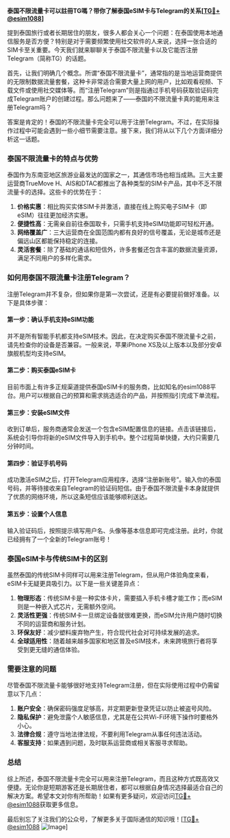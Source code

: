 **泰国不限流量卡可以註冊TG嗎？带你了解泰国eSIM卡与Telegram的关系[[TG💪+ @esim1088](https://t.me/s/esim1088)]**

提到泰国旅行或者长期居住的朋友，很多人都会关心一个问题：在泰国使用本地通信服务是否方便？特别是对于需要频繁使用社交软件的人来说，选择一张合适的SIM卡至关重要。今天我们就来聊聊关于泰国不限流量卡以及它能否注册Telegram（简称TG）的话题。

首先，让我们明确几个概念。所谓“泰国不限流量卡”，通常指的是当地运营商提供的无限制数据流量套餐，这种卡非常适合需要大量上网的用户，比如观看视频、下载文件或使用社交媒体等。而“注册Telegram”则是指通过手机号码获取验证码完成Telegram账户的创建过程。那么问题来了——泰国的不限流量卡真的能用来注册Telegram吗？

答案是肯定的！泰国的不限流量卡完全可以用于注册Telegram。不过，在实际操作过程中可能会遇到一些小细节需要注意。接下来，我们将从以下几个方面详细分析这一话题。

### 泰国不限流量卡的特点与优势

泰国作为东南亚地区旅游业最发达的国家之一，其通信市场也相当成熟。三大主要运营商TrueMove H、AIS和DTAC都推出了各种类型的SIM卡产品，其中不乏不限流量卡的选择。这些卡的优势在于：

1. **价格实惠**：相比购买实体SIM卡并激活，直接在线上购买电子SIM卡（即eSIM）往往更加经济实惠。
2. **便捷性高**：无需亲自前往泰国取卡，只需手机支持eSIM功能即可轻松开通。
3. **网络覆盖广**：三大运营商在全国范围内都有良好的信号覆盖，无论是城市还是偏远山区都能保持稳定的连接。
4. **灵活套餐**：除了基础的通话和短信外，许多套餐还包含丰富的数据流量资源，满足不同用户的多样化需求。

### 如何用泰国不限流量卡注册Telegram？

注册Telegram并不复杂，但如果你是第一次尝试，还是有必要提前做好准备。以下是具体步骤：

#### 第一步：确认手机支持eSIM功能
并不是所有智能手机都支持eSIM技术。因此，在决定购买泰国不限流量卡之前，请先检查你的设备是否兼容。一般来说，苹果iPhone XS及以上版本以及部分安卓旗舰机型均支持eSIM。

#### 第二步：购买泰国eSIM卡
目前市面上有许多正规渠道提供泰国eSIM卡的服务商，比如知名的esim1088平台。用户可以根据自己的预算和需求挑选适合的产品，并按照指引完成下单流程。

#### 第三步：安装eSIM文件
收到订单后，服务商通常会发送一个包含eSIM配置信息的链接。点击该链接后，系统会引导你将新的eSIM文件导入到手机中。整个过程简单快捷，大约只需要几分钟时间。

#### 第四步：验证手机号码
成功激活eSIM之后，打开Telegram应用程序，选择“注册新账号”。输入你的泰国号码，并等待接收来自Telegram的验证码短信。由于泰国不限流量卡本身就提供了优质的网络环境，所以这条短信应该能够顺利送达。

#### 第五步：设置个人信息
输入验证码后，按照提示填写用户名、头像等基本信息即可完成注册。此时，你就已经拥有了一个全新的Telegram账号！

### 泰国eSIM卡与传统SIM卡的区别

虽然泰国的传统SIM卡同样可以用来注册Telegram，但从用户体验角度来看，eSIM卡无疑更具吸引力。以下是一些关键差异点：

1. **物理形态**：传统SIM卡是一种实体卡片，需要插入手机卡槽才能工作；而eSIM则是一种嵌入式芯片，无需额外空间。
2. **灵活性更强**：传统SIM卡一旦绑定设备就很难更换，而eSIM允许用户随时切换不同的运营商和服务计划。
3. **环保友好**：减少塑料废弃物产生，符合现代社会对可持续发展的追求。
4. **全球适用性**：随着越来越多国家和地区普及eSIM技术，未来跨境旅行者将享受到更无缝的通信体验。

### 需要注意的问题

尽管泰国不限流量卡能够很好地支持Telegram注册，但在实际使用过程中仍需留意以下几点：

1. **账户安全**：确保密码强度足够高，并定期更新登录凭证以防止被盗号风险。
2. **隐私保护**：避免泄露个人敏感信息，尤其是在公共Wi-Fi环境下操作时要格外小心。
3. **法律合规**：遵守当地法律法规，不要利用Telegram从事任何违法活动。
4. **客服支持**：如果遇到问题，及时联系运营商或相关客服寻求帮助。

### 总结

综上所述，泰国不限流量卡完全可以用来注册Telegram，而且这种方式既高效又便捷。无论你是短期游客还是长期居住者，都可以根据自身情况选择最适合自己的解决方案。希望本文对你有所帮助！如果有更多疑问，欢迎访问[TG💪+ @esim1088](https://t.me/s/esim1088)获取更多信息。

最后别忘了关注我们的公众号，了解更多关于国际通信的知识哦！[[TG💪+ @esim1088](https://t.me/s/esim1088) ![Image](https://i.postimg.cc/4NQfJmqS/Snipaste-2025-05-13-00-14-12.png)]
